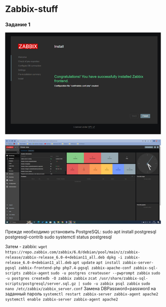 # Zabbix-stuff

### Задание 1

![Скриншот успешной установки zabbix](https://github.com/JulieJool/zabbix-stuff/blob/main/img/zabbix-installation.jpg)

![Скриншот авторизации в админке zabbix](https://github.com/JulieJool/zabbix-stuff/blob/main/img/zabbix-global-view.jpg)

Прежде необходимо установить PostgreSQL:
sudo apt install postgresql postgresql-contrib
sudo systemctl status postgresql

Затем - zabbix:
`wget https://repo.zabbix.com/zabbix/6.0/debian/pool/main/z/zabbix-release/zabbix-release_6.0-4+debian11_all.deb
dpkg -i zabbix-release_6.0-4+debian11_all.deb`
`apt update`
`apt install zabbix-server-pgsql zabbix-frontend-php php7.4-pgsql zabbix-apache-conf zabbix-sql-scripts zabbix-agent`
`sudo -u postgres createuser --pwprompt zabbix`
`sudo -u postgres createdb -O zabbix zabbix`
`zcat /usr/share/zabbix-sql-scripts/postgresql/server.sql.gz | sudo -u zabbix psql zabbix`
`sudo nano /etc/zabbix/zabbix_server.conf`
Замена DBPassword=password на заданный пароль
`systemctl restart zabbix-server zabbix-agent apache2`
`systemctl enable zabbix-server zabbix-agent apache2`
